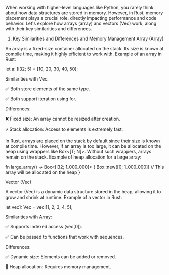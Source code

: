 When working with higher-level languages like Python, you rarely think about how data structures are stored in memory. However, in Rust, memory placement plays a crucial role, directly impacting performance and code behavior. Let's explore how arrays (array) and vectors (Vec) work, along with their key similarities and differences.

1. Key Similarities and Differences and Memory Management
Array (Array)

An array is a fixed-size container allocated on the stack. Its size is known at compile time, making it highly efficient to work with.
Example of an array in Rust:

let a: [i32; 5] = [10, 20, 30, 40, 50];

Similarities with Vec:

✅ Both store elements of the same type.

✅ Both support iteration using for.

Differences:

❌ Fixed size: An array cannot be resized after creation.

⚡ Stack allocation: Access to elements is extremely fast.

In Rust, arrays are placed on the stack by default since their size is known at compile time. However, if an array is too large, it can be allocated on the heap using wrappers like Box<[T; N]>. Without such wrappers, arrays remain on the stack.
Example of heap allocation for a large array:

fn large_array() -> Box<[i32; 1_000_000]> {
    Box::new([0; 1_000_000]) // This array will be allocated on the heap
}

Vector (Vec)

A vector (Vec) is a dynamic data structure stored in the heap, allowing it to grow and shrink at runtime.
Example of a vector in Rust:

let vec1: Vec<i32> = vec![1, 2, 3, 4, 5];

Similarities with Array:

✅ Supports indexed access (vec[0]).

✅ Can be passed to functions that work with sequences.

Differences:

✅ Dynamic size: Elements can be added or removed.

🔄 Heap allocation: Requires memory management.


